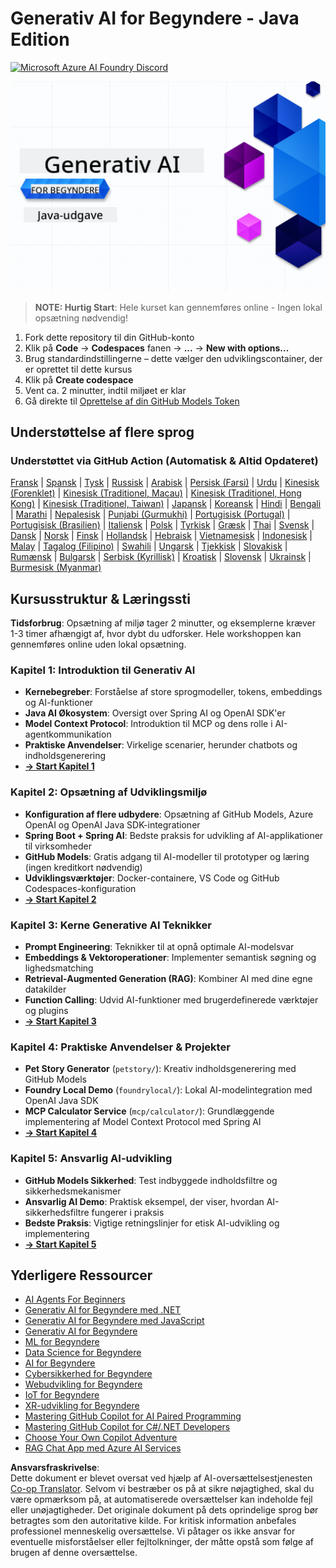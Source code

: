 <!--
CO_OP_TRANSLATOR_METADATA:
{
  "original_hash": "0f080f1f2a635610b5f6eff5a58a9590",
  "translation_date": "2025-07-25T07:48:26+00:00",
  "source_file": "README.md",
  "language_code": "da"
}
-->
# Generativ AI for Begyndere - Java Edition
[![Microsoft Azure AI Foundry Discord](https://dcbadge.limes.pink/api/server/ByRwuEEgH4)](https://discord.com/invite/ByRwuEEgH4)

![Generativ AI for Begyndere - Java Edition](../../translated_images/beg-genai-series.61edc4a6b2cc54284fa2d70eda26dc0ca2669e26e49655b842ea799cd6e16d2a.da.png)

> **NOTE: Hurtig Start**: Hele kurset kan gennemføres online - Ingen lokal opsætning nødvendig!
1. Fork dette repository til din GitHub-konto
2. Klik på **Code** → **Codespaces** fanen → **...** → **New with options...**
3. Brug standardindstillingerne – dette vælger den udviklingscontainer, der er oprettet til dette kursus
4. Klik på **Create codespace**
5. Vent ca. 2 minutter, indtil miljøet er klar
6. Gå direkte til [Oprettelse af din GitHub Models Token](./02-SetupDevEnvironment/README.md#step-2-create-a-github-personal-access-token)

## Understøttelse af flere sprog

### Understøttet via GitHub Action (Automatisk & Altid Opdateret)

[Fransk](../fr/README.md) | [Spansk](../es/README.md) | [Tysk](../de/README.md) | [Russisk](../ru/README.md) | [Arabisk](../ar/README.md) | [Persisk (Farsi)](../fa/README.md) | [Urdu](../ur/README.md) | [Kinesisk (Forenklet)](../zh/README.md) | [Kinesisk (Traditionel, Macau)](../mo/README.md) | [Kinesisk (Traditionel, Hong Kong)](../hk/README.md) | [Kinesisk (Traditionel, Taiwan)](../tw/README.md) | [Japansk](../ja/README.md) | [Koreansk](../ko/README.md) | [Hindi](../hi/README.md) | [Bengali](../bn/README.md) | [Marathi](../mr/README.md) | [Nepalesisk](../ne/README.md) | [Punjabi (Gurmukhi)](../pa/README.md) | [Portugisisk (Portugal)](../pt/README.md) | [Portugisisk (Brasilien)](../br/README.md) | [Italiensk](../it/README.md) | [Polsk](../pl/README.md) | [Tyrkisk](../tr/README.md) | [Græsk](../el/README.md) | [Thai](../th/README.md) | [Svensk](../sv/README.md) | [Dansk](./README.md) | [Norsk](../no/README.md) | [Finsk](../fi/README.md) | [Hollandsk](../nl/README.md) | [Hebraisk](../he/README.md) | [Vietnamesisk](../vi/README.md) | [Indonesisk](../id/README.md) | [Malay](../ms/README.md) | [Tagalog (Filipino)](../tl/README.md) | [Swahili](../sw/README.md) | [Ungarsk](../hu/README.md) | [Tjekkisk](../cs/README.md) | [Slovakisk](../sk/README.md) | [Rumænsk](../ro/README.md) | [Bulgarsk](../bg/README.md) | [Serbisk (Kyrillisk)](../sr/README.md) | [Kroatisk](../hr/README.md) | [Slovensk](../sl/README.md) | [Ukrainsk](../uk/README.md) | [Burmesisk (Myanmar)](../my/README.md)

## Kursusstruktur & Læringssti

**Tidsforbrug**: Opsætning af miljø tager 2 minutter, og eksemplerne kræver 1-3 timer afhængigt af, hvor dybt du udforsker. Hele workshoppen kan gennemføres online uden lokal opsætning.

### **Kapitel 1: Introduktion til Generativ AI**
- **Kernebegreber**: Forståelse af store sprogmodeller, tokens, embeddings og AI-funktioner
- **Java AI Økosystem**: Oversigt over Spring AI og OpenAI SDK'er
- **Model Context Protocol**: Introduktion til MCP og dens rolle i AI-agentkommunikation
- **Praktiske Anvendelser**: Virkelige scenarier, herunder chatbots og indholdsgenerering
- **[→ Start Kapitel 1](./01-IntroToGenAI/README.md)**

### **Kapitel 2: Opsætning af Udviklingsmiljø**
- **Konfiguration af flere udbydere**: Opsætning af GitHub Models, Azure OpenAI og OpenAI Java SDK-integrationer
- **Spring Boot + Spring AI**: Bedste praksis for udvikling af AI-applikationer til virksomheder
- **GitHub Models**: Gratis adgang til AI-modeller til prototyper og læring (ingen kreditkort nødvendig)
- **Udviklingsværktøjer**: Docker-containere, VS Code og GitHub Codespaces-konfiguration
- **[→ Start Kapitel 2](./02-SetupDevEnvironment/README.md)**

### **Kapitel 3: Kerne Generative AI Teknikker**
- **Prompt Engineering**: Teknikker til at opnå optimale AI-modelsvar
- **Embeddings & Vektoroperationer**: Implementer semantisk søgning og lighedsmatching
- **Retrieval-Augmented Generation (RAG)**: Kombiner AI med dine egne datakilder
- **Function Calling**: Udvid AI-funktioner med brugerdefinerede værktøjer og plugins
- **[→ Start Kapitel 3](./03-CoreGenerativeAITechniques/README.md)**

### **Kapitel 4: Praktiske Anvendelser & Projekter**
- **Pet Story Generator** (`petstory/`): Kreativ indholdsgenerering med GitHub Models
- **Foundry Local Demo** (`foundrylocal/`): Lokal AI-modelintegration med OpenAI Java SDK
- **MCP Calculator Service** (`mcp/calculator/`): Grundlæggende implementering af Model Context Protocol med Spring AI
- **[→ Start Kapitel 4](./04-PracticalSamples/README.md)**

### **Kapitel 5: Ansvarlig AI-udvikling**
- **GitHub Models Sikkerhed**: Test indbyggede indholdsfiltre og sikkerhedsmekanismer
- **Ansvarlig AI Demo**: Praktisk eksempel, der viser, hvordan AI-sikkerhedsfiltre fungerer i praksis
- **Bedste Praksis**: Vigtige retningslinjer for etisk AI-udvikling og implementering
- **[→ Start Kapitel 5](./05-ResponsibleGenAI/README.md)**

## Yderligere Ressourcer 

- [AI Agents For Beginners](https://github.com/microsoft/ai-agents-for-beginners)
- [Generativ AI for Begyndere med .NET](https://github.com/microsoft/Generative-AI-for-beginners-dotnet)
- [Generativ AI for Begyndere med JavaScript](https://github.com/microsoft/generative-ai-with-javascript)
- [Generativ AI for Begyndere](https://github.com/microsoft/generative-ai-for-beginners)
- [ML for Begyndere](https://aka.ms/ml-beginners)
- [Data Science for Begyndere](https://aka.ms/datascience-beginners)
- [AI for Begyndere](https://aka.ms/ai-beginners)
- [Cybersikkerhed for Begyndere](https://github.com/microsoft/Security-101)
- [Webudvikling for Begyndere](https://aka.ms/webdev-beginners)
- [IoT for Begyndere](https://aka.ms/iot-beginners)
- [XR-udvikling for Begyndere](https://github.com/microsoft/xr-development-for-beginners)
- [Mastering GitHub Copilot for AI Paired Programming](https://aka.ms/GitHubCopilotAI)
- [Mastering GitHub Copilot for C#/.NET Developers](https://github.com/microsoft/mastering-github-copilot-for-dotnet-csharp-developers)
- [Choose Your Own Copilot Adventure](https://github.com/microsoft/CopilotAdventures)
- [RAG Chat App med Azure AI Services](https://github.com/Azure-Samples/azure-search-openai-demo-java)

**Ansvarsfraskrivelse**:  
Dette dokument er blevet oversat ved hjælp af AI-oversættelsestjenesten [Co-op Translator](https://github.com/Azure/co-op-translator). Selvom vi bestræber os på at sikre nøjagtighed, skal du være opmærksom på, at automatiserede oversættelser kan indeholde fejl eller unøjagtigheder. Det originale dokument på dets oprindelige sprog bør betragtes som den autoritative kilde. For kritisk information anbefales professionel menneskelig oversættelse. Vi påtager os ikke ansvar for eventuelle misforståelser eller fejltolkninger, der måtte opstå som følge af brugen af denne oversættelse.